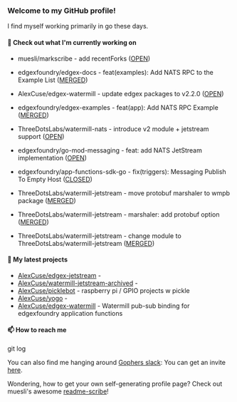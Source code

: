 ### Welcome to my GitHub profile!

I find myself working primarily in go these days.

#### 🔭 Check out what I'm currently working on

- muesli/markscribe - add recentForks ([OPEN](https://github.com/muesli/markscribe/pull/43))

- edgexfoundry/edgex-docs - feat(examples): Add NATS RPC to the Example List ([MERGED](https://github.com/edgexfoundry/edgex-docs/pull/760))

- AlexCuse/edgex-watermill - update edgex packages to v2.2.0 ([OPEN](https://github.com/AlexCuse/edgex-watermill/pull/10))

- edgexfoundry/edgex-examples - feat(app): Add NATS RPC Example ([MERGED](https://github.com/edgexfoundry/edgex-examples/pull/115))

- ThreeDotsLabs/watermill-nats - introduce v2 module &#43; jetstream support ([OPEN](https://github.com/ThreeDotsLabs/watermill-nats/pull/8))

- edgexfoundry/go-mod-messaging - feat: add NATS JetStream implementation ([OPEN](https://github.com/edgexfoundry/go-mod-messaging/pull/137))

- edgexfoundry/app-functions-sdk-go - fix(triggers): Messaging Publish To Empty Host ([CLOSED](https://github.com/edgexfoundry/app-functions-sdk-go/pull/1072))

- ThreeDotsLabs/watermill-jetstream - move protobuf marshaler to wmpb package ([MERGED](https://github.com/ThreeDotsLabs/watermill-jetstream/pull/6))

- ThreeDotsLabs/watermill-jetstream - marshaler: add protobuf option ([MERGED](https://github.com/ThreeDotsLabs/watermill-jetstream/pull/3))

- ThreeDotsLabs/watermill-jetstream - change module to ThreeDotsLabs/watermill-jetstream ([MERGED](https://github.com/ThreeDotsLabs/watermill-jetstream/pull/1))


#### 🌱 My latest projects


- [AlexCuse/edgex-jetstream](https://github.com/AlexCuse/edgex-jetstream) - 
- [AlexCuse/watermill-jetstream-archived](https://github.com/AlexCuse/watermill-jetstream-archived) - 
- [AlexCuse/picklebot](https://github.com/AlexCuse/picklebot) - raspberry pi / GPIO projects w pickle
- [AlexCuse/yogo](https://github.com/AlexCuse/yogo) - 
- [AlexCuse/edgex-watermill](https://github.com/AlexCuse/edgex-watermill) - Watermill pub-sub binding for edgexfoundry application functions

#### 📫 How to reach me

git log

You can also find me hanging around [Gophers slack](https://gophers.slack.com/): You can get an invite [here](https://gophersinvite.herokuapp.com/).


Wondering, how to get your own self-generating profile page? 
Check out muesli's awesome [readme-scribe](https://github.com/muesli/readme-scribe)!
